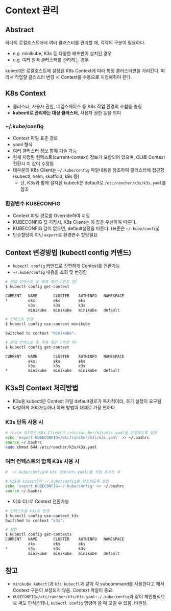 # Context 관리

## Abstract

하나의 로컬호스트에서 여러 클러스터를 관리할 때, 각각의 구분이 필요하다.

- e.g. minikube, K3s 등 다양한 배포판이 설치된 경우
- e.g. 여러 원격 클러스터를 관리하는 경우

kubectl은 로컬호스트에 설정된 K8s Context에 따라 특정 클러스터만을 가리킨다. 따라서 작업할 클러스터 변경 시 Context를 수동으로 지정해줘야 한다.

## K8s Context

- 클러스터, 사용자 권한, 네임스페이스 등 K8s 작업 환경의 조합을 총칭
- **kubectl로 관리하는 대상 클러스터**, 사용자 권한 등을 의미

### ~/.kube/config

- Context 파일 표준 경로
- yaml 형식
- 여러 클러스터 정보 함께 기술 가능
- 현재 지정된 컨텍스트(current-context) 정보가 포함되어 있으며, CLI로 Context 전환시 이 값이 수정됨
- 대부분의 K8s Client는 `~/.kube/config` 파일내용을 참조하여 클러스터에 접근함 (kubectl, helm, skaffold, k9s 등)
  - 단, K3s와 함께 설치된 kubectl은 default로 `/etc/rancher/k3s/k3s.yaml`를 참조

### 환경변수 KUBECONFIG

- Context 파일 경로를 Override하여 지정
- KUBECONFIG 값 지정시, K8s Client는 이 값을 우선하여 따른다.
- KUBECONFIG 값이 없으면, default설정을 따른다. (표준은 `~/.kube/config`)
- 단순할당이 아닌 `export`로 환경변수 할당필요

## Context 변경방법 (kubectl config 커맨드)

- `kubectl config` 커맨드로 간편하게 Context를 전환가능
- `~/.kube/config` 내용을 조회 및 변경함

```sh
# 현재 컨텍스트 및 목록 확인 (변경 전)
$ kubectl config get-context

CURRENT   NAME       CLUSTER    AUTHINFO   NAMESPACE
*         eks        eks        eks
          k3s        k3s        k3s
          minikube   minikube   minikube   default
```

```sh
# 컨텍스트 변경
$ kubectl config use-context minikube

Switched to context "minikube".
```

```sh
# 현재 컨텍스트 및 목록 확인 (변경 후)
$ kubectl config get-context

CURRENT   NAME       CLUSTER    AUTHINFO   NAMESPACE
          eks        eks        eks
          k3s        k3s        k3s
*         minikube   minikube   minikube   default
```

## K3s의 Context 처리방법

- K3s용 kubectl은 Context 파일 default경로가 독자적이라, 추가 설정이 요구됨
- 다양하게 처리가능하나 아래 방법이 대체로 가장 편하다.

### K3s 단독 사용 시

```sh
# (helm 등)모든 K8s Client가 /etc/rancher/k3s/k3s.yaml을 참조하도록 설정
echo 'export KUBECONFIG=/etc/rancher/k3s/k3s.yaml' >> ~/.bashrc
source ~/.bashrc
sudo chmod 644 /etc/rancher/k3s/k3s.yaml
```

### 여러 컨텍스트와 함께 K3s 사용 시

```sh
#  ~/.kube/config에 k3s 정보(k3s.yaml)를 직접 추가한 후

# K3s용 kubectl이 ~/.kube/config를 참조하도록 설정
echo 'export KUBECONFIG=~/.kube/config' >> ~/.bashrc
source ~/.bashrc
```

- 이후 CLI로 Context 전환가능

```sh
# 컨텍스트를 k3s로 변경
$ kubectl config use-context k3s
Switched to context "k3s".
```

```sh
# 확인
$ kubectl config get-contexts
CURRENT   NAME       CLUSTER    AUTHINFO   NAMESPACE
          eks        eks        eks
*         k3s        k3s        k3s
          minikube   minikube   minikube   default
```

## 참고

- `minikube kubectl`과 `k3s kubectl`과 같이 각 subcommand를 사용한다고 해서 Context 구분이 보장되지 않음. Context 파일이 중요.
- `KUBECONFIG=/etc/rancher/k3s/k3s.yaml:~/.kube/config`과 같이 체인형식으로 써도 인식은되나, `kubectl config` 명령어 쓸 때 꼬일 수 있음. 비권장.
